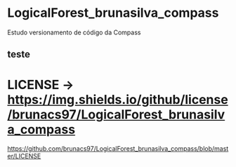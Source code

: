 # LogicalForest_brunasilva_compass
Estudo versionamento de código da Compass

## teste

# LICENSE -> https://img.shields.io/github/license/brunacs97/LogicalForest_brunasilva_compass
https://github.com/brunacs97/LogicalForest_brunasilva_compass/blob/master/LICENSE 
